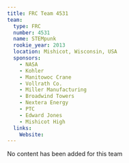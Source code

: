 ```yaml
---
title: FRC Team 4531
team:
  type: FRC
  number: 4531
  name: STEMpunk
  rookie_year: 2013
  location: Mishicot, Wisconsin, USA
  sponsors:
    - NASA
    - Kohler
    - Manitowoc Crane
    - Vollrath Co.
    - Miller Manufacturing
    - Broadwind Towers
    - Nextera Energy
    - PTC
    - Edward Jones
    - Mishicot High
  links:
    Website: 
---
```

No content has been added for this team
